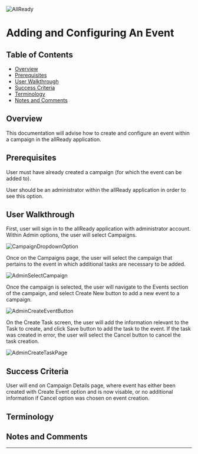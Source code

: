 ![AllReady](/images/ALLReady.png)  
# Adding and Configuring An Event 
## Table of Contents    
* [Overview](#Overview) 
* [Prerequisites](#Prerequisites)   
* [User Walkthrough](#User_Walkthrough)  
* [Success Criteria](#Success_Criteria)  
* [Terminology](#Terminology)   
* [Notes and Comments](#Notes_and_Comments) 
 
## <a name='Overview'/> Overview  
 
This documentation will advise how to create and configure an event within a campaign in the allReady application.
 
## <a name='Prerequisites'/>Prerequisites  
 
User must have already created a campaign (for which the event can be added to).

User should be an administrator within the allReady application in order to see this option.

## <a name='User_Walkthrough'/>User Walkthrough  
 
First, user will sign in to the allReady application with administrator account.
Within Admin options, the user will select Campaigns.

![CampaignDropdownOption](/images/AdminCampaignDropdown.png) 

Once on the Campaigns page, the user will select the campaign that pertains to the event in which additional tasks are necessary to be added.

![AdminSelectCampaign](/images/AdminSelectCampaign.png) 

Once the campaign is selected, the user will navigate to the Events section of the campaign, and select Create New button to add a new event to a campaign.

![AdminCreateEventButton](/images/AdminCreateEventButton.png) 

On the Create Task screen, the user will add the information relevant to the Task to create, and click Save button to add the task to the event. If the task was created in error, the user will select the Cancel button to cancel the task creation.

![AdminCreateTaskPage](/images/AdminCreateEventPage.png) 

## <a name='Success_Criteria'/>Success Criteria   
 
User will end on Campaign Details page, where event has either been created with Create Event option and is now visable, or no additional information if Cancel option was chosen on event creation.
 
## <a name='Terminology'/>Terminology   

## <a name='Notes_and_Comments'/>Notes and Comments   
_____ 
